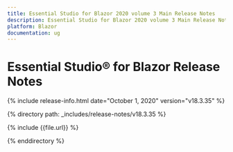```yaml
---
title: Essential Studio for Blazor 2020 volume 3 Main Release Notes  
description: Essential Studio for Blazor 2020 volume 3 Main Release Notes  
platform: Blazor
documentation: ug
---
```


# Essential Studio&reg; for Blazor  Release Notes  

{% include release-info.html date="October 1, 2020"  version="v18.3.35" %} 

{% directory path: _includes/release-notes/v18.3.35 %}

{% include {{file.url}} %}

{% enddirectory %}




